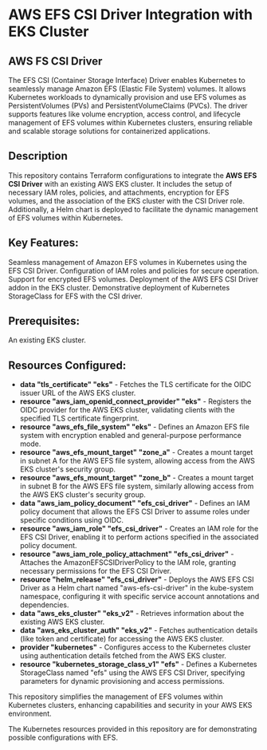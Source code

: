 # AWS EFS CSI Driver Integration with EKS Cluster

## AWS FS CSI Driver
The EFS CSI (Container Storage Interface) Driver enables Kubernetes to seamlessly manage Amazon EFS (Elastic File System) volumes. It allows Kubernetes workloads to dynamically provision and use EFS volumes as PersistentVolumes (PVs) and PersistentVolumeClaims (PVCs). The driver supports features like volume encryption, access control, and lifecycle management of EFS volumes within Kubernetes clusters, ensuring reliable and scalable storage solutions for containerized applications.

## Description
This repository contains Terraform configurations to integrate the **AWS EFS CSI Driver** with an existing AWS EKS cluster. It includes the setup of necessary IAM roles, policies, and attachments, encryption for EFS volumes, and the association of the EKS cluster with the CSI Driver role. Additionally, a Helm chart is deployed to facilitate the dynamic management of EFS volumes within Kubernetes.

## Key Features:
Seamless management of Amazon EFS volumes in Kubernetes using the EFS CSI Driver.
Configuration of IAM roles and policies for secure operation.
Support for encrypted EFS volumes.
Deployment of the AWS EFS CSI Driver addon in the EKS cluster.
Demonstrative deployment of Kubernetes StorageClass for EFS with the CSI driver.

## Prerequisites:
An existing EKS cluster.

## Resources Configured:
- **data "tls_certificate" "eks"** - Fetches the TLS certificate for the OIDC issuer URL of the AWS EKS cluster.
- **resource "aws_iam_openid_connect_provider" "eks"** - Registers the OIDC provider for the AWS EKS cluster, validating clients with the specified TLS certificate fingerprint.
- **resource "aws_efs_file_system" "eks"** - Defines an Amazon EFS file system with encryption enabled and general-purpose performance mode.
- **resource "aws_efs_mount_target" "zone_a"** - Creates a mount target in subnet A for the AWS EFS file system, allowing access from the AWS EKS cluster's security group.
- **resource "aws_efs_mount_target" "zone_b"** - Creates a mount target in subnet B for the AWS EFS file system, similarly allowing access from the AWS EKS cluster's security group.
- **data "aws_iam_policy_document" "efs_csi_driver"** - Defines an IAM policy document that allows the EFS CSI Driver to assume roles under specific conditions using OIDC.
- **resource "aws_iam_role" "efs_csi_driver"** - Creates an IAM role for the EFS CSI Driver, enabling it to perform actions specified in the associated policy document.
- **resource "aws_iam_role_policy_attachment" "efs_csi_driver"** - Attaches the AmazonEFSCSIDriverPolicy to the IAM role, granting necessary permissions for the EFS CSI Driver.
- **resource "helm_release" "efs_csi_driver"** - Deploys the AWS EFS CSI Driver as a Helm chart named "aws-efs-csi-driver" in the kube-system namespace, configuring it with specific service account annotations and dependencies.
- **data "aws_eks_cluster" "eks_v2"** - Retrieves information about the existing AWS EKS cluster.
- **data "aws_eks_cluster_auth" "eks_v2"** - Fetches authentication details (like token and certificate) for accessing the AWS EKS cluster.
- **provider "kubernetes"** - Configures access to the Kubernetes cluster using authentication details fetched from the AWS EKS cluster.
- **resource "kubernetes_storage_class_v1" "efs"** - Defines a Kubernetes StorageClass named "efs" using the AWS EFS CSI Driver, specifying parameters for dynamic provisioning and access permissions.

This repository simplifies the management of EFS volumes within Kubernetes clusters, enhancing capabilities and security in your AWS EKS environment. 

The Kubernetes resources provided in this repository are for demonstrating possible configurations with EFS.